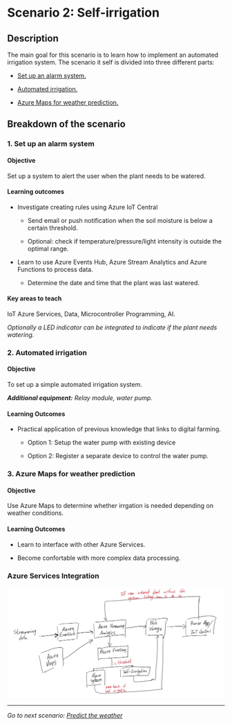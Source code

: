 # **Scenario 2: Self-irrigation**

## **Description**

The main goal for this scenario is to learn how to implement an automated irrigation system.
The scenario it self is divided into three different parts:
- [Set up an alarm system.](#1-set-up-an-alarm-system)

- [Automated irrigation.](#2-automated-irrigation)

- [Azure Maps for weather prediction.](#3-azure-maps-for-weather-prediction)

## **Breakdown of the scenario**

### **1. Set up an alarm system**

#### **Objective**

Set up a system to alert the user when the plant needs to be watered.

#### **Learning outcomes**

- Investigate creating rules using Azure IoT Central
  - Send email or push notification when the soil moisture is below a certain threshold.

  - Optional: check if temperature/pressure/light intensity is outside the optimal range.

- Learn to use Azure Events Hub, Azure Stream Analytics and Azure Functions to process data.
  - Determine the date and time that the plant was last watered.

#### **Key areas to teach**

IoT Azure Services, Data, Microcontroller Programming, AI.

_Optionally a LED indicator can be integrated to indicate if the plant needs watering._

### **2. Automated irrigation**

#### Objective

To set up a simple automated irrigation system.

_**Additional equipment:** Relay module, water pump._

#### Learning Outcomes

- Practical application of previous knowledge that links to digital farming.

  - Option 1: Setup the water pump with existing device
  
  - Option 2: Register a separate device to control the water pump.

### 3. Azure Maps for weather prediction

#### Objective

Use Azure Maps to determine whether irrgation is needed depending on weather conditions.

#### Learning Outcomes

- Learn to interface with other Azure Services.

- Become confortable with more complex data processing.

### **Azure Services Integration**

![AzureServiceS1](../images/AzureServices_Scenario2.png)

--------------

*Go to next scenario: [Predict the weather](./3.-Predict_the_weather.md)*
